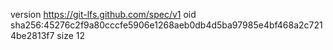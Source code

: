 version https://git-lfs.github.com/spec/v1
oid sha256:45276c2f9a80cccfe5906e1268aeb0db4d5ba97985e4bf468a2c7214be2813f7
size 12

